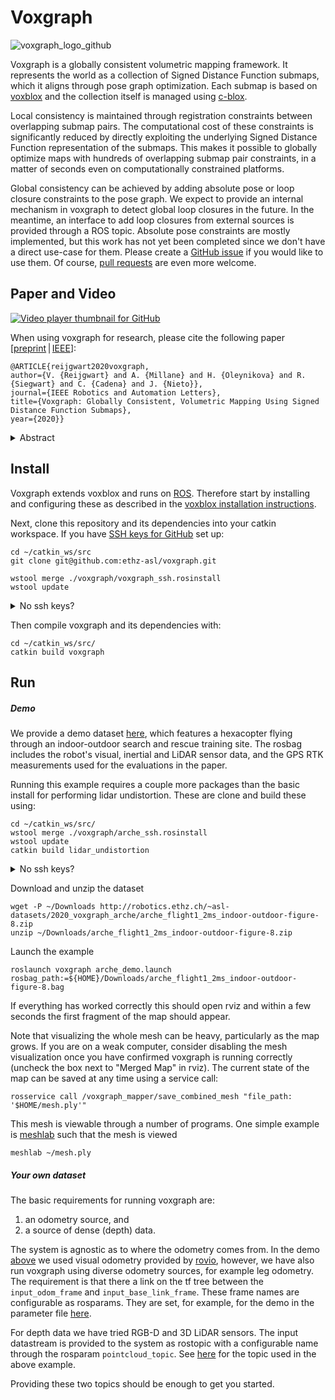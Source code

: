 # Voxgraph
![voxgraph_logo_github](https://user-images.githubusercontent.com/6238939/79927519-434b4080-8440-11ea-9187-92e28466035b.png)

Voxgraph is a globally consistent volumetric mapping framework. It represents the world as a collection of Signed Distance Function submaps, which it aligns through pose graph optimization. Each submap is based on [voxblox](https://github.com/ethz-asl/voxblox) and the collection itself is managed using [c-blox](https://github.com/ethz-asl/cblox).

Local consistency is maintained through registration constraints between overlapping submap pairs. The computational cost of these constraints is significantly reduced by directly exploiting the underlying Signed Distance Function representation of the submaps. This makes it possible to globally optimize maps with hundreds of overlapping submap pair constraints, in a matter of seconds even on computationally constrained platforms.

Global consistency can be achieved by adding absolute pose or loop closure constraints to the pose graph. We expect to provide an internal mechanism in voxgraph to detect global loop closures in the future. In the meantime, an interface to add loop closures from external sources is provided through a ROS topic. Absolute pose constraints are mostly implemented, but this work has not yet been completed since we don't have a direct use-case for them. Please create a [GitHub issue](https://github.com/ethz-asl/voxgraph/issues) if you would like to use them. Of course, [pull requests](https://github.com/ethz-asl/voxgraph/pulls) are even more welcome.

## Paper and Video
[![Video player thumbnail for GitHub](https://user-images.githubusercontent.com/6238939/80018022-b94db700-84d5-11ea-9118-9540f7cdd67b.JPG)](https://youtu.be/K2HPAMqvh3E)

When using voxgraph for research, please cite the following paper [[preprint](https://www.research-collection.ethz.ch/bitstream/handle/20.500.11850/385682/Voxgraph-ETHpreprintversion.pdf?sequence=1&isAllowed=y) | [IEEE](https://ieeexplore.ieee.org/document/8903279)]:

```
@ARTICLE{reijgwart2020voxgraph,
author={V. {Reijgwart} and A. {Millane} and H. {Oleynikova} and R. {Siegwart} and C. {Cadena} and J. {Nieto}},
journal={IEEE Robotics and Automation Letters},
title={Voxgraph: Globally Consistent, Volumetric Mapping Using Signed Distance Function Submaps},
year={2020}}
```

<details>
<summary>Abstract</summary>
<br>
Globally consistent dense maps are a key requirement for long-term robot navigation in complex environments. While previous works have addressed the challenges of dense mapping and global consistency, most require more computational resources than may be available on-board small robots. We propose a framework that creates globally consistent volumetric maps on a CPU and is lightweight enough to run on computationally constrained platforms. Our approach represents the environment as a collection of overlapping signed distance function (SDF) submaps and maintains global consistency by computing an optimal alignment of the submap collection. By exploiting the underlying SDF representation, we generate correspondence-free constraints between submap pairs that are computationally efficient enough to optimize the global problem each time a new submap is added. We deploy the proposed system on a hexacopter micro aerial vehicle (MAV) with an Intel i7-8650 U CPU in two realistic scenarios: mapping a large-scale area using a 3D LiDAR and mapping an industrial space using an RGB-D camera. In the large-scale outdoor experiments, the system optimizes a 120 × 80 m map in less than 4 s and produces absolute trajectory RMSEs of less than 1 m over 400 m trajectories. Our complete system, called voxgraph, is available as open-source.
</details>

## Install
Voxgraph extends voxblox and runs on [ROS](https://www.ros.org/). Therefore start by installing and configuring these as described in the [voxblox installation instructions](https://voxblox.readthedocs.io/en/latest/pages/Installation.html).

Next, clone this repository and its dependencies into your catkin workspace. 
If you have [SSH keys for GitHub](https://help.github.com/en/github/authenticating-to-github/connecting-to-github-with-ssh) set up:
```shell script
cd ~/catkin_ws/src
git clone git@github.com:ethz-asl/voxgraph.git

wstool merge ./voxgraph/voxgraph_ssh.rosinstall
wstool update
```
<details>
<summary>No ssh keys?</summary>
<br>

```shell script
cd ~/catkin_ws/src/
git clone https://github.com/ethz-asl/voxgraph.git

wstool merge ./voxgraph/voxgraph_https.rosinstall
wstool update
```
</details>

Then compile voxgraph and its dependencies with:
```shell script
cd ~/catkin_ws/src/
catkin build voxgraph
```
    
## Run
##### Demo
We provide a demo dataset [here](http://robotics.ethz.ch/~asl-datasets/2020_voxgraph_arche/arche_flight1_2ms_indoor-outdoor-figure-8.zip), which features a hexacopter flying through an indoor-outdoor search and rescue training site. The rosbag includes the robot's visual, inertial and LiDAR sensor data, and the GPS RTK measurements used for the evaluations in the paper.

Running this example requires a couple more packages than the basic install for performing lidar undistortion. These are clone and build these using:
```shell script
cd ~/catkin_ws/src/
wstool merge ./voxgraph/arche_ssh.rosinstall
wstool update
catkin build lidar_undistortion
```
<details>
<summary>No ssh keys?</summary>
<br>

```shell script
cd ~/catkin_ws/src/
wstool merge ./voxgraph/arche_https.rosinstall
wstool update
catkin build lidar_undistortion
```
</details>

Download and unzip the dataset
```shell script
wget -P ~/Downloads http://robotics.ethz.ch/~asl-datasets/2020_voxgraph_arche/arche_flight1_2ms_indoor-outdoor-figure-8.zip
unzip ~/Downloads/arche_flight1_2ms_indoor-outdoor-figure-8.zip
```
Launch the example
```shell script
roslaunch voxgraph arche_demo.launch rosbag_path:=${HOME}/Downloads/arche_flight1_2ms_indoor-outdoor-figure-8.bag
```
If everything has worked correctly this should open rviz and within a few seconds the first fragment of the map should appear.

Note that visualizing the whole mesh can be heavy, particularly as the map grows. If you are on a weak computer, consider disabling the mesh visualization once you have confirmed voxgraph is running correctly (uncheck the box next to "Merged Map" in rviz). The current state of the map can be saved at any time using a service call:
```shell script
rosservice call /voxgraph_mapper/save_combined_mesh "file_path: '$HOME/mesh.ply'"
```
This mesh is viewable through a number of programs. One simple example is [meshlab](http://www.meshlab.net/) such that the mesh is viewed
```shell script
meshlab ~/mesh.ply
```

##### Your own dataset
The basic requirements for running voxgraph are:
 1. an odometry source, and
 2. a source of dense (depth) data.

The system is agnostic as to where the odometry comes from. In the demo [above](#demo) we used visual odometry provided by [rovio](https://github.com/ethz-asl/rovio), however, we have also run voxgraph using diverse odometry sources, for example leg odometry. The requirement is that there a link on the tf tree between the `input_odom_frame` and `input_base_link_frame`. These frame names are configurable as rosparams. They are set, for example, for the demo in the parameter file [here](https://github.com/ethz-asl/voxgraph/blob/feature/release/voxgraph/config/voxgraph_mapper.yaml#L9). 

For depth data we have tried RGB-D and 3D LiDAR sensors. The input datastream is provided to the system as rostopic with a configurable name through the rosparam `pointcloud_topic`. See [here](https://github.com/ethz-asl/voxgraph/blob/feature/document_example/voxgraph/launch/arche_demo.launch#L6) for the topic used in the above example.

Providing these two topics should be enough to get you started. 
